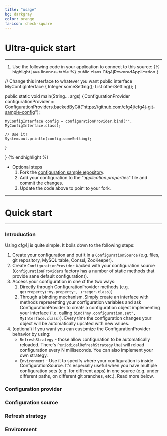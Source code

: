 ```yaml
---
title: "usage"
bg: darkgray
color: orange
fa-icon: check-square
---
```


# Ultra-quick start
-------------------------


1. Use the following code in your application to connect to this source:
{% highlight java linenos=table %}
public class Cfg4jPoweredApplication {

  // Change this interface to whatever you want
  public interface MyConfigInterface {
      Integer someSetting();
      List<Boolean> otherSetting();
  }

  public static void main(String... args) {
    ConfigurationProvider configurationProvider =
        ConfigurationProviders.backedByGit("https://github.com/cfg4j/cfg4j-git-sample-config");
    
    MyConfigInterface config = configurationProvider.bind("", MyConfigInterface.class);
    
    // Use it!
    System.out.println(config.someSetting);
  }

}
{% endhighlight %}

* Optional steps
    1. Fork the [configuration sample repository](https://github.com/cfg4j/cfg4j-git-sample-config).
    2. Add your configuration to the "*application.properties*" file and commit the changes.
    3. Update the code above to point to your fork.


-------------------------

# Quick start
-------------------------

### Introduction
Using cfg4j is quite simple. It boils down to the following steps:

1. Create your configuration and put it in a ```ConfigurationSource``` (e.g. files, git repository, MySQL table, Consul, ZooKeeper).
2. Create ```ConfigurationProvider``` backed with your configuration source (```ConfigurationProviders``` factory has a number of static
methods that provide sane default configurations).
3. Access your configuration in one of the two ways:
    1. Directly through ConfigurationProvider methods (e.g. ```getProperty("my.property", Integer.class)```)
    2. Through a binding mechanism. Simply create an interface with methods representing your configuration variables
       and ask ConfigurationProvider to create a configuration object implementing your interface
       (i.e. calling ```bind("my.configuration.set", MyInterface.class)```). Every time the configuration changes
       your object will be automatically updated with new values.
4. (optional) If you want you can customize the ConfigurationProvider behavior by using:
    * ```RefreshStrategy``` - those allow configuration to be automatically reloaded. There's ```PeriodicalRefreshStrategy```
        that will reload configuration every N milliseconds. You can also implement your own strategy.
    * ```Environment``` - Use it to specify where your configuration is inside ConfigurationSource. It's especially useful
        when you have multiple configuration sets (e.g. for different apps) in one source (e.g. under different paths, on
        different git branches, etc.). Read more below.

### Configuration provider

### Configuration source

### Refresh strategy

### Environment